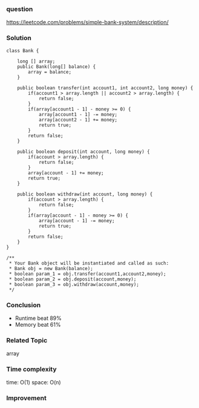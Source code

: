 ### question
https://leetcode.com/problems/simple-bank-system/description/

### Solution
```
class Bank {

    long [] array;
    public Bank(long[] balance) {
        array = balance;
    }
    
    public boolean transfer(int account1, int account2, long money) {
        if(account1 > array.length || account2 > array.length) {
            return false;
        }
        if(array[account1 - 1] - money >= 0) {
            array[account1 - 1] -= money;
            array[account2 - 1] += money;
            return true;
        }
        return false;
    }
    
    public boolean deposit(int account, long money) {
        if(account > array.length) {
            return false;
        }
        array[account - 1] += money;
        return true;
    }
    
    public boolean withdraw(int account, long money) {
        if(account > array.length) {
            return false;
        }
        if(array[account - 1] - money >= 0) {
            array[account - 1] -= money;
            return true;
        }
        return false;
    }
}

/**
 * Your Bank object will be instantiated and called as such:
 * Bank obj = new Bank(balance);
 * boolean param_1 = obj.transfer(account1,account2,money);
 * boolean param_2 = obj.deposit(account,money);
 * boolean param_3 = obj.withdraw(account,money);
 */
```
### Conclusion
- Runtime beat 89% 
- Memory beat 61%

### Related Topic
array

### Time complexity
time: O(1)
space: O(n)

### Improvement